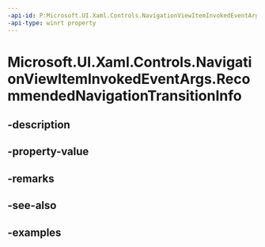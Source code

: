 ```yaml
---
-api-id: P:Microsoft.UI.Xaml.Controls.NavigationViewItemInvokedEventArgs.RecommendedNavigationTransitionInfo
-api-type: winrt property
---
```


<!-- Property syntax.
public NavigationTransitionInfo RecommendedNavigationTransitionInfo { get; }
-->

# Microsoft.UI.Xaml.Controls.NavigationViewItemInvokedEventArgs.RecommendedNavigationTransitionInfo

## -description

## -property-value

## -remarks

## -see-also

## -examples

